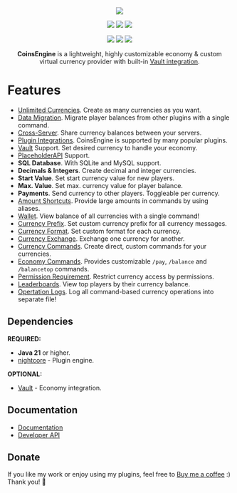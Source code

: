 <div align="center">
  <img src="https://nightexpressdev.com/img/coinsengine/logo.png">

<a href="https://discord.gg/EwNFGsnGaW"><img src="https://img.shields.io/discord/903053383475277844?style=for-the-badge&label=Discord&color=%2333a8ff"></a>
<a href="https://ko-fi.com/nightexpress"><img src="https://img.shields.io/badge/donate-%E2%9D%A4%EF%B8%8F_to_support-dff33?style=for-the-badge"></a>
<a href="https://nightexpressdev.com/coinsengine/"><img src="https://img.shields.io/badge/wiki-documentation-ff9c33?style=for-the-badge"></a>

[![](https://nightexpressdev.com/img/badge/modrinth.svg)](https://modrinth.com/plugin/coinsengine)
[![](https://nightexpressdev.com/img/badge/spigotmc.svg)](https://spigotmc.org/resources/84121/)
[![](https://nightexpressdev.com/img/badge/hangar.svg)](https://hangar.papermc.io/NightExpress/CoinsEngine)

**CoinsEngine** is a lightweight, highly customizable economy & custom virtual currency provider with built-in [Vault integration](https://nightexpressdev.com/coinsengine/hooks/vault/).
</div>

# Features
- [Unlimited Currencies](https://nightexpressdev.com/coinsengine/features/currencies). Create as many currencies as you want.
- [Data Migration](https://nightexpressdev.com/coinsengine/features/migration). Migrate player balances from other plugins with a single command.
- [Cross-Server](https://nightexpressdev.com/coinsengine/features/cross-server). Share currency balances between your servers.
- [Plugin Integrations](https://nightexpressdev.com/coinsengine/hooks/plugins). CoinsEngine is supported by many popular plugins.
- [Vault](https://nightexpressdev.com/coinsengine/hooks/vault/) Support. Set desired currency to handle your economy.
- [PlaceholderAPI](https://nightexpressdev.com/coinsengine/hooks/placeholder_api/) Support.
- **SQL Database**. With SQLite and MySQL support.
- **Decimals & Integers**. Create decimal and integer currencies.
- **Start Value**. Set start currency value for new players.
- **Max. Value**. Set max. currency value for player balance.
- **Payments**. Send currency to other players. Toggleable per currency.
- [Amount Shortcuts](https://nightexpressdev.com/nightcore/configuration/number-formation/#number-shortcuts). Provide large amounts in commands by using aliases.
- [Wallet](https://nightexpressdev.com/coinsengine/features/wallet). View balance of all currencies with a single command!
- [Currency Prefix](https://nightexpressdev.com/coinsengine/features/prefix). Set custom currency prefix for all currency messages.
- [Currency Format](https://nightexpressdev.com/coinsengine/features/prefix). Set custom format for each currency.
- [Currency Exchange](https://nightexpressdev.com/coinsengine/features/exchange). Exchange one currency for another.
- [Currency Commands](https://nightexpressdev.com/coinsengine/commands/#currency-commands). Create direct, custom commands for your currencies.
- [Economy Commands](https://nightexpressdev.com/coinsengine/commands/#dedicated-commands). Provides customizable `/pay`, `/balance` and `/balancetop` commands.
- [Permission Requirement](https://nightexpressdev.com/coinsengine/permissions). Restrict currency access by permissions.
- [Leaderboards](https://nightexpressdev.com/coinsengine/features/leaderboards). View top players by their currency balance.
- [Opertation Logs](https://nightexpressdev.com/coinsengine/features/logs). Log all command-based currency operations into separate file!

## Dependencies
**REQUIRED:**
- **Java 21** or higher.
- [nightcore](https://nightexpressdev.com/nightcore/) - Plugin engine.

**OPTIONAL:**
- [Vault](https://spigotmc.org/resources/34315/) - Economy integration.

## Documentation
- [Documentation](https://nightexpressdev.com/coinsengine/)
- [Developer API](https://nightexpressdev.com/coinsengine/developer-api/)

## Donate
If you like my work or enjoy using my plugins, feel free to [Buy me a coffee](https://ko-fi.com/nightexpress) :) Thank you! 🧡

